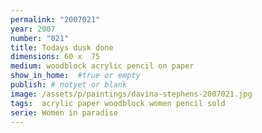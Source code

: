 ```yaml
---
permalink: "2007021"
year: 2007
number: "021"
title: Todays dusk done
dimensions: 60 x  75
medium: woodblock acrylic pencil on paper
show_in_home:  #true or empty
publish: # notyet or blank
image: /assets/p/paintings/davina-stephens-2007021.jpg
tags:  acrylic paper woodblock women pencil sold
serie: Women in paradise
---
```

